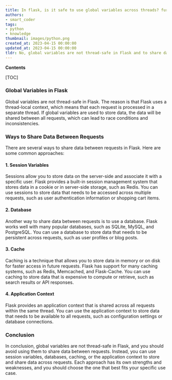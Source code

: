 ```yaml
---
title: In flask, is it safe to use global variables across threads? furthermore, what are the best methods for exchanging data between requests?
authors:
- smart_coder
tags:
- python
- knowledge
thumbnail: images/python.png
created_at: 2023-04-15 00:00:00
updated_at: 2023-04-15 00:00:00
tldr: No, global variables are not thread-safe in Flask and to share data between requests in Python, use Flask`s session object or a database.
---
```


**Contents**

[TOC]

### Global Variables in Flask

Global variables are not thread-safe in Flask. The reason is that Flask uses a thread-local context, which means that each request is processed in a separate thread. If global variables are used to store data, the data will be shared between all requests, which can lead to race conditions and inconsistencies.

### Ways to Share Data Between Requests

There are several ways to share data between requests in Flask. Here are some common approaches:

#### 1. Session Variables

Sessions allow you to store data on the server-side and associate it with a specific user. Flask provides a built-in session management system that stores data in a cookie or in server-side storage, such as Redis. You can use sessions to store data that needs to be accessed across multiple requests, such as user authentication information or shopping cart items.

#### 2. Database

Another way to share data between requests is to use a database. Flask works well with many popular databases, such as SQLite, MySQL, and PostgreSQL. You can use a database to store data that needs to be persistent across requests, such as user profiles or blog posts.

#### 3. Cache

Caching is a technique that allows you to store data in memory or on disk for faster access in future requests. Flask has support for many caching systems, such as Redis, Memcached, and Flask-Cache. You can use caching to store data that is expensive to compute or retrieve, such as search results or API responses.

#### 4. Application Context

Flask provides an application context that is shared across all requests within the same thread. You can use the application context to store data that needs to be available to all requests, such as configuration settings or database connections.

### Conclusion

In conclusion, global variables are not thread-safe in Flask, and you should avoid using them to share data between requests. Instead, you can use session variables, databases, caching, or the application context to store and share data across requests. Each approach has its own strengths and weaknesses, and you should choose the one that best fits your specific use case.

